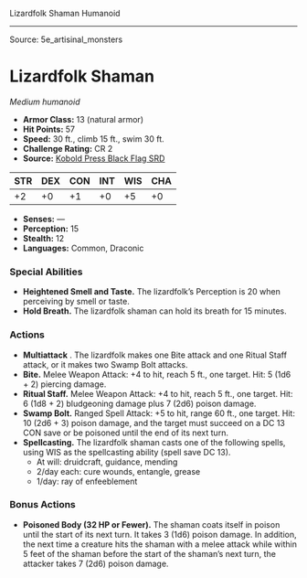 <MonsterName/>Lizardfolk Shaman</MonsterName>
<CreatureType/>Humanoid</CreatureType>



---

Source: 5e_artisinal_monsters

# Lizardfolk Shaman

*Medium humanoid*

- **Armor Class:** 13 (natural armor)
- **Hit Points:** 57
- **Speed:** 30 ft., climb 15 ft., swim 30 ft.
- **Challenge Rating:** CR 2
- **Source:** [Kobold Press Black Flag SRD](https://koboldpress.com/black-flag-roleplaying/)

| STR | DEX | CON | INT | WIS | CHA |
| --- | --- | --- | --- | --- | --- |
| +2 | +0 | +1 | +0 | +5 | +0 |

- **Senses:** —
- **Perception:** 15
- **Stealth:** 12
- **Languages:** Common, Draconic

### Special Abilities

- **Heightened Smell and Taste.** The lizardfolk’s Perception is 20 when perceiving by smell or taste.
- **Hold Breath.** The lizardfolk shaman can hold its breath for 15 minutes.

### Actions

- **Multiattack** . The lizardfolk makes one Bite attack and one Ritual Staff attack, or it makes two Swamp Bolt attacks.
- **Bite.** Melee Weapon Attack: +4 to hit, reach 5 ft., one target. Hit: 5 (1d6 + 2) piercing damage.
- **Ritual Staff.** Melee Weapon Attack: +4 to hit, reach 5 ft., one target. Hit: 6 (1d8 + 2) bludgeoning damage plus 7 (2d6) poison damage.
- **Swamp Bolt.** Ranged Spell Attack: +5 to hit, range 60 ft., one target. Hit: 10 (2d6 + 3) poison damage, and the target must succeed on a DC 13 CON save or be poisoned until the end of its next turn.
- **Spellcasting.** The lizardfolk shaman casts one of the following spells, using WIS as the spellcasting ability (spell save DC 13).
	- At will: druidcraft, guidance, mending
	- 2/day each: cure wounds, entangle, grease
	- 1/day: ray of enfeeblement

### Bonus Actions

- **Poisoned Body (32 HP or Fewer).** The shaman coats itself in poison until the start of its next turn. It takes 3 (1d6) poison damage. In addition, the next time a creature hits the shaman with a melee attack while within 5 feet of the shaman before the start of the shaman’s next turn, the attacker takes 7 (2d6) poison damage.



